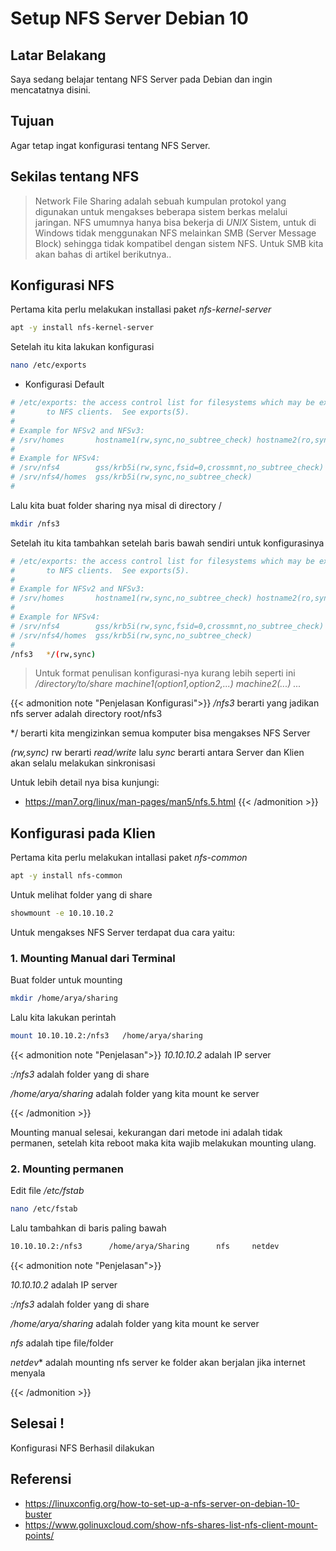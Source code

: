 # Setup NFS Server Debian 10


## Latar Belakang

Saya sedang belajar tentang NFS Server pada Debian dan ingin mencatatnya disini.

## Tujuan

Agar tetap ingat konfigurasi tentang NFS Server.

## Sekilas tentang NFS

> Network File Sharing adalah sebuah kumpulan protokol yang digunakan untuk mengakses beberapa sistem berkas melalui jaringan. NFS umumnya hanya bisa bekerja di *UNIX* Sistem, untuk di Windows tidak menggunakan NFS melainkan SMB (Server Message Block) sehingga tidak kompatibel dengan sistem NFS. Untuk SMB kita akan bahas di artikel berikutnya..

## Konfigurasi NFS

Pertama kita perlu melakukan installasi paket *nfs-kernel-server*

```bash
apt -y install nfs-kernel-server
```
Setelah itu kita lakukan konfigurasi

```bash
nano /etc/exports
```

* Konfigurasi Default

```bash
# /etc/exports: the access control list for filesystems which may be exported
#		to NFS clients.  See exports(5).
#
# Example for NFSv2 and NFSv3:
# /srv/homes       hostname1(rw,sync,no_subtree_check) hostname2(ro,sync,no_subtree_check)
#
# Example for NFSv4:
# /srv/nfs4        gss/krb5i(rw,sync,fsid=0,crossmnt,no_subtree_check)
# /srv/nfs4/homes  gss/krb5i(rw,sync,no_subtree_check)
#
```
Lalu kita buat folder sharing nya misal di directory /

```bash
mkdir /nfs3
```

Setelah itu kita tambahkan setelah baris bawah sendiri untuk konfigurasinya

```bash
# /etc/exports: the access control list for filesystems which may be exported
#		to NFS clients.  See exports(5).
#
# Example for NFSv2 and NFSv3:
# /srv/homes       hostname1(rw,sync,no_subtree_check) hostname2(ro,sync,no_subtree_check)
#
# Example for NFSv4:
# /srv/nfs4        gss/krb5i(rw,sync,fsid=0,crossmnt,no_subtree_check)
# /srv/nfs4/homes  gss/krb5i(rw,sync,no_subtree_check)
#
/nfs3   */(rw,sync)
```

>Untuk format penulisan konfigurasi-nya kurang lebih seperti ini
*/directory/to/share machine1(option1,option2,...) machine2(...) ...*

{{< admonition note "Penjelasan Konfigurasi">}}
*/nfs3* berarti yang jadikan nfs server adalah directory root/nfs3

*/    berarti kita mengizinkan semua komputer bisa mengakses NFS Server

*(rw,sync)* rw berarti *read/write* lalu *sync* berarti antara Server dan Klien akan selalu melakukan sinkronisasi

Untuk lebih detail nya bisa kunjungi:

*  https://man7.org/linux/man-pages/man5/nfs.5.html
{{< /admonition >}}

## Konfigurasi pada Klien

Pertama kita perlu melakukan intallasi paket *nfs-common*

```bash
apt -y install nfs-common
```

Untuk melihat folder yang di share

```bash
showmount -e 10.10.10.2
```

Untuk mengakses NFS Server terdapat dua cara yaitu:

### 1. Mounting Manual dari Terminal

Buat folder untuk mounting

```bash
mkdir /home/arya/sharing
```

Lalu kita lakukan perintah

```bash
mount 10.10.10.2:/nfs3   /home/arya/sharing
```
{{< admonition note "Penjelasan">}}
*10.10.10.2* adalah IP server

*:/nfs3* adalah folder yang di share

*/home/arya/sharing* adalah folder yang kita mount ke server

{{< /admonition >}}

Mounting manual selesai, kekurangan dari metode ini adalah tidak permanen, setelah kita reboot maka kita wajib melakukan mounting ulang.

### 2. Mounting permanen

Edit file */etc/fstab*

```bash
nano /etc/fstab
```

Lalu tambahkan di baris paling bawah

```bash
10.10.10.2:/nfs3      /home/arya/Sharing      nfs     netdev     
```

{{< admonition note "Penjelasan">}}

*10.10.10.2* adalah IP server

*:/nfs3* adalah folder yang di share

*/home/arya/sharing* adalah folder yang kita mount ke server

*nfs* adalah tipe file/folder

*netdev** adalah mounting nfs server ke folder akan 
berjalan jika internet menyala

{{< /admonition >}}

## Selesai !

Konfigurasi NFS Berhasil dilakukan

## Referensi

* https://linuxconfig.org/how-to-set-up-a-nfs-server-on-debian-10-buster
* https://www.golinuxcloud.com/show-nfs-shares-list-nfs-client-mount-points/

